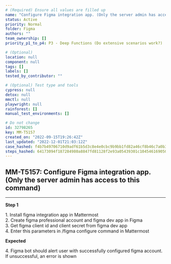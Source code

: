 ```yaml
---
# (Required) Ensure all values are filled up
name: "Configure Figma integration app. (Only the server admin has access to this command)"
status: Active
priority: Normal
folder: Figma
authors: ""
team_ownership: []
priority_p1_to_p4: P3 - Deep Functions (Do extensive scenarios work?)

# (Optional)
location: null
component: null
tags: []
labels: []
tested_by_contributor: ""

# (Optional) Test type and tools
cypress: null
detox: null
mmctl: null
playwright: null
rainforest: []
manual_test_environments: []

# Do not change
id: 32798265
key: MM-T5157
created_on: "2022-09-15T19:26:42Z"
last_updated: "2022-12-01T21:03:12Z"
case_hashed: f4b7b49706710d9adf61b5d3c8e4e0cbc9b9bb1fd82a46cf8b46c7a0b3f545b708faa0b87f5c0f37cf361e775034b3a0
steps_hashed: 64173094f187284980a8847fd81128f2e93a05439301c104546169050e913ba3cb0ffec642e3c02486346a4542fc79aa
---
```


<!-- (Auto-generated) Based on frontmatter's "key" and "name" -->

## MM-T5157: Configure Figma integration app. (Only the server admin has access to this command)

---

**Step 1**

1\. Install figma integration app in Mattermost\
2\. Create figma professional account and figma dev app in Figma\
3\. Get figma client id and client secret from figma dev app\
4\. Enter this parameters in /figma configure command in Mattermost

**Expected**

4\. Figma bot should alert user with successfully configured figma account. If unsuccessful, an error is shown
